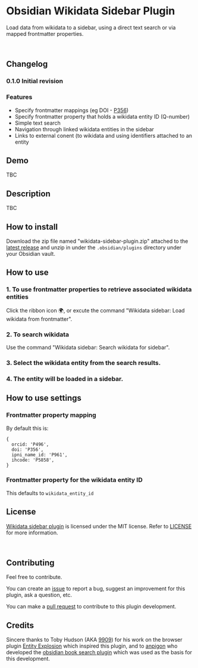 # Obsidian Wikidata Sidebar Plugin

Load data from wikidata to a sidebar, using a direct text search or via mapped frontmatter properties.

<br>

## Changelog

### 0.1.0 Initial revision

### Features

- Specify frontmatter mappings (eg DOI - [P356](https://www.wikidata.org/wiki/Property:P356))
- Specify frontmatter property that holds a wikidata entity ID (Q-number)
- Simple text search
- Navigation through linked wikidata entities in the sidebar
- Links to external conent (to wikidata and using identifiers attached to an entity

## Demo

TBC

## Description

TBC

## How to install

Download the zip file named "wikidata-sidebar-plugin.zip" attached to the [latest release](https://github.com/echinopscis/obsidian-wikidata-plugin/releases/latest) and unzip in under the `.obsidian/plugins` directory under your Obsidian vault.

## How to use

### 1. To use frontmatter properties to retrieve associated wikidata entities
Click the ribbon icon 🌍, or excute the command "Wikidata sidebar: Load wikidata from frontmatter".

### 2. To search wikidata
Use the command "Wikidata sidebar: Search wikidata for sidebar".

### 3. Select the wikidata entity from the search results.

### 4. The entity will be loaded in a sidebar.

## How to use settings

### Frontmatter property mapping

By default this is:
```
{
  orcid: 'P496',
  doi: 'P356',
  ipni_name_id: 'P961',
  ihcode: 'P5858',
}
```

### Frontmatter property for the wikidata entity ID

This defaults to `wikidata_entity_id`

## License

[Wikidata sidebar plugin](https://github.com/echinopscis/obsidian-wikidata-plugin) is licensed under the MIT license. Refer to [LICENSE](/LICENSE.TXT) for more information.

<br>

## Contributing

Feel free to contribute.

You can create an [issue](https://github.com/echinopscis/obsidian-wikidata-plugin/issues) to report a bug, suggest an improvement for this plugin, ask a question, etc.

You can make a [pull request](https://github.com/echinopscis/obsidian-wikidata-plugin/pulls) to contribute to this plugin development.

## Credits 

Sincere thanks to Toby Hudson (AKA [9909](https://github.com/99of9)) for his work on the browser plugin [Entity Explosion](https://github.com/99of9/Entity-Explosion) which inspired this plugin, and to [anpigon](https://github.com/anpigon) who developed the [obsidian book search plugin](https://github.com/anpigon/obsidian-book-search-plugin) which was used as the basis for this development.
